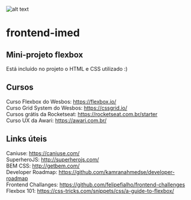 ![alt text](https://gallery.mailchimp.com/ed7064a233737109b5d45ba72/images/1552b1a9-fbf6-41e5-a47e-f5747e40fe60.png)

# frontend-imed

## Mini-projeto flexbox
Está incluído no projeto o HTML e CSS utilizado :)

## Cursos
Curso Flexbox do Wesbos: https://flexbox.io/  
Curso Grid System do Wesbos: https://cssgrid.io/  
Cursos grátis da Rocketseat: https://rocketseat.com.br/starter  
Curso UX da Awari: https://awari.com.br/  

## Links úteis
Caniuse: https://caniuse.com/  
SuperheroJS: http://superherojs.com/  
BEM CSS: http://getbem.com/  
Developer Roadmap: https://github.com/kamranahmedse/developer-roadmap  
Frontend Challanges: https://github.com/felipefialho/frontend-challenges  
Flexbox 101: https://css-tricks.com/snippets/css/a-guide-to-flexbox/  
